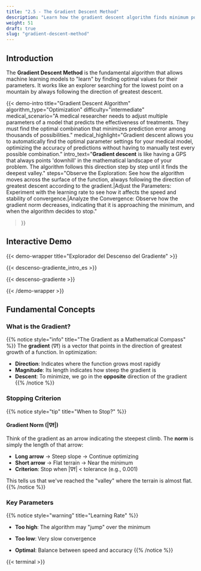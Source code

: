 ```yaml
---
title: "2.5 - The Gradient Descent Method"
description: "Learn how the gradient descent algorithm finds minimum points of complex functions to optimize machine learning models."
weight: 51
draft: true
slug: "gradient-descent-method"
---
```


## Introduction

The **Gradient Descent Method** is the fundamental algorithm that allows machine learning models to "learn" by finding optimal values for their parameters. It works like an explorer searching for the lowest point on a mountain by always following the direction of greatest descent.

{{< demo-intro
title="Gradient Descent Algorithm"
algorithm_type="Optimization"
difficulty="intermediate"
medical_scenario="A medical researcher needs to adjust multiple parameters of a model that predicts the effectiveness of treatments. They must find the optimal combination that minimizes prediction error among thousands of possibilities."
medical_highlight="Gradient descent allows you to automatically find the optimal parameter settings for your medical model, optimizing the accuracy of predictions without having to manually test every possible combination."
intro_text="**Gradient descent** is like having a GPS that always points 'downhill' in the mathematical landscape of your problem. The algorithm follows this direction step by step until it finds the deepest valley."
steps="Observe the Exploration: See how the algorithm moves across the surface of the function, always following the direction of greatest descent according to the gradient.|Adjust the Parameters: Experiment with the learning rate to see how it affects the speed and stability of convergence.|Analyze the Convergence: Observe how the gradient norm decreases, indicating that it is approaching the minimum, and when the algorithm decides to stop."
>}}

## Interactive Demo

{{< demo-wrapper title="Explorador del Descenso del Gradiente" >}}

{{< descenso-gradiente_intro_es >}}

{{< descenso-gradiente >}}

{{< /demo-wrapper >}}

## Fundamental Concepts

### What is the Gradient?

{{% notice style="info" title="The Gradient as a Mathematical Compass" %}}
The **gradient** (∇f) is a vector that points in the direction of greatest growth of a function. In optimization:

- **Direction**: Indicates where the function grows most rapidly
- **Magnitude**: Its length indicates how steep the gradient is
- **Descent**: To minimize, we go in the **opposite** direction of the gradient
{{% /notice %}}

### Stopping Criterion

{{% notice style="tip" title="When to Stop?" %}}
#### Gradient Norm (|∇f|)

Think of the gradient as an arrow indicating the steepest climb. The **norm** is simply the length of that arrow:

- **Long arrow** → Steep slope → Continue optimizing
- **Short arrow** → Flat terrain → Near the minimum
- **Criterion**: Stop when |∇f| < tolerance (e.g., 0.001)

This tells us that we've reached the "valley" where the terrain is almost flat.
{{% /notice %}}

### Key Parameters

{{% notice style="warning" title="Learning Rate" %}}
- **Too high**: The algorithm may "jump" over the minimum

- **Too low**: Very slow convergence

- **Optimal**: Balance between speed and accuracy
{{% /notice %}}

{{< terminal >}}